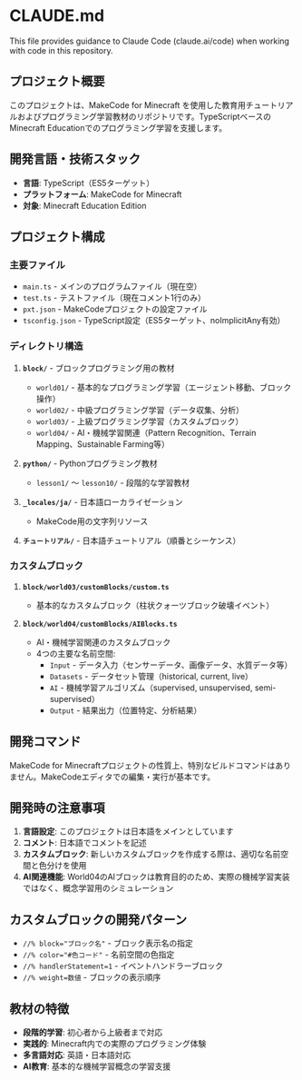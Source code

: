 # CLAUDE.md

This file provides guidance to Claude Code (claude.ai/code) when working with code in this repository.

## プロジェクト概要

このプロジェクトは、MakeCode for Minecraft を使用した教育用チュートリアルおよびプログラミング学習教材のリポジトリです。TypeScriptベースのMinecraft Educationでのプログラミング学習を支援します。

## 開発言語・技術スタック

- **言語**: TypeScript（ES5ターゲット）
- **プラットフォーム**: MakeCode for Minecraft
- **対象**: Minecraft Education Edition

## プロジェクト構成

### 主要ファイル

- `main.ts` - メインのプログラムファイル（現在空）
- `test.ts` - テストファイル（現在コメント1行のみ）
- `pxt.json` - MakeCodeプロジェクトの設定ファイル
- `tsconfig.json` - TypeScript設定（ES5ターゲット、noImplicitAny有効）

### ディレクトリ構造

1. **`block/`** - ブロックプログラミング用の教材
   - `world01/` - 基本的なプログラミング学習（エージェント移動、ブロック操作）
   - `world02/` - 中級プログラミング学習（データ収集、分析）
   - `world03/` - 上級プログラミング学習（カスタムブロック）
   - `world04/` - AI・機械学習関連（Pattern Recognition、Terrain Mapping、Sustainable Farming等）

2. **`python/`** - Pythonプログラミング教材
   - `lesson1/` ～ `lesson10/` - 段階的な学習教材

3. **`_locales/ja/`** - 日本語ローカライゼーション
   - MakeCode用の文字列リソース

4. **`チュートリアル/`** - 日本語チュートリアル（順番とシーケンス）

### カスタムブロック

1. **`block/world03/customBlocks/custom.ts`**
   - 基本的なカスタムブロック（柱状クォーツブロック破壊イベント）

2. **`block/world04/customBlocks/AIBlocks.ts`**
   - AI・機械学習関連のカスタムブロック
   - 4つの主要な名前空間:
     - `Input` - データ入力（センサーデータ、画像データ、水質データ等）
     - `Datasets` - データセット管理（historical, current, live）
     - `AI` - 機械学習アルゴリズム（supervised, unsupervised, semi-supervised）
     - `Output` - 結果出力（位置特定、分析結果）

## 開発コマンド

MakeCode for Minecraftプロジェクトの性質上、特別なビルドコマンドはありません。MakeCodeエディタでの編集・実行が基本です。

## 開発時の注意事項

1. **言語設定**: このプロジェクトは日本語をメインとしています
2. **コメント**: 日本語でコメントを記述
3. **カスタムブロック**: 新しいカスタムブロックを作成する際は、適切な名前空間と色分けを使用
4. **AI関連機能**: World04のAIブロックは教育目的のため、実際の機械学習実装ではなく、概念学習用のシミュレーション

## カスタムブロックの開発パターン

- `//% block="ブロック名"` - ブロック表示名の指定
- `//% color="#色コード"` - 名前空間の色指定
- `//% handlerStatement=1` - イベントハンドラーブロック
- `//% weight=数値` - ブロックの表示順序

## 教材の特徴

- **段階的学習**: 初心者から上級者まで対応
- **実践的**: Minecraft内での実際のプログラミング体験
- **多言語対応**: 英語・日本語対応
- **AI教育**: 基本的な機械学習概念の学習支援